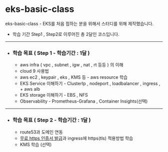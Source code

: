 # eks-basic-class
eks-basic-class - EKS를 처음 접하는 분을 위해서 스터디를 위해 제작했습니다.
- 학습 기간 Step1 , Step2로 이루어진 총 2달인 코스입니다.
--- 

- ### 학습 목표 ( Step 1 - 학습기간 : 1달 )
  * aws infra ( vpc , subnet , igw , nat , rt 등등 ) 의 이해
  * cloud 9 사용법 
  * aws ec2 , keypair , eks , KMS 등 - aws resource 학습
  * EKS Service 이해하기 - ClusterIp , nodeport , loadbalancer , ingress , + aws alb
  * EKS storage 이해하기 - EBS , NFS
  * Observability -  Prometheus-Grafana , Container Insights(선택)

--- 

- ### 학습 목표 ( Step 2 - 학습기간 : 1달  )  
  * route53과 도메인 연동 
  * [무료 https 인증서 발급](https://letsencrypt.org/)과 ingress에 https(tls) 적용방법 학습
  * KMS 학습 (선택)
